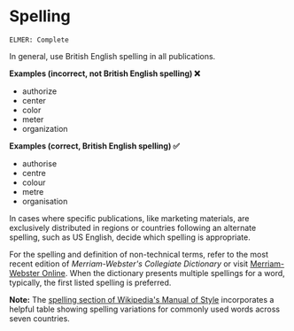 # Spelling

<code>ELMER: Complete</code>

In general, use British English spelling in all publications.

**Examples (incorrect, not British English spelling) ❌**  
- authorize
- center
- color
- meter
- organization

**Examples (correct, British English spelling) ✅**  
- authorise
- centre
- colour
- metre
- organisation

In cases where specific publications, like marketing materials, are exclusively distributed in regions or countries following an alternate spelling, such as US English, decide which spelling is appropriate.

For the spelling and definition of non-technical terms, refer to the most recent edition of *Merriam-Webster's Collegiate Dictionary* or visit [Merriam-Webster Online](https://www.merriam-webster.com/). When the dictionary presents multiple spellings for a word, typically, the first listed spelling is preferred.

**Note:** The [spelling section of Wikipedia's Manual of Style](https://en.wikipedia.org/wiki/Wikipedia:Manual_of_Style/Spelling) incorporates a helpful table showing spelling variations for commonly used words across seven countries.